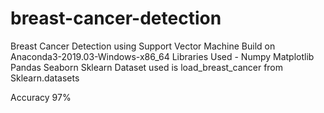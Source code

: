# breast-cancer-detection
Breast Cancer Detection using Support Vector Machine
Build on Anaconda3-2019.03-Windows-x86_64
Libraries Used -  Numpy
                  Matplotlib
                  Pandas
                  Seaborn
                  Sklearn
 Dataset used is load_breast_cancer from Sklearn.datasets 
                  
 Accuracy 97%
